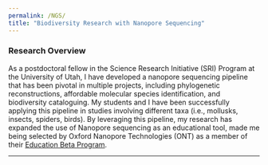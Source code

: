 ```yaml
---
permalink: /NGS/
title: "Biodiversity Research with Nanopore Sequencing"
---
```


### Research Overview

As a postdoctoral fellow in the Science Research Initiative (SRI) Program at the University of Utah, I have developed a nanopore sequencing pipeline that has been pivotal in multiple projects, including phylogenetic reconstructions, affordable molecular species identification, and biodiversity cataloguing. My students and  I have been successfully applying this pipeline in studies involving different taxa (i.e., mollusks, insects, spiders, birds). By leveraging this pipeline, my research has expanded the use of Nanopore sequencing as an educational tool, made me being selected by Oxford Nanopore Technologies (ONT) as a member of their [Education Beta Program](https://nanoporetech.com/about/education).

---
